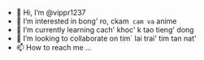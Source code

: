 - 👋 Hi, I’m @vippr1237
- 👀 I’m interested in bong' ro, ckam` cam va` anime
- 🌱 I’m currently learning cach' khoc' k tao tieng' dong
- 💞️ I’m looking to collaborate on tim` lai trai' tim tan nat'
- 📫 How to reach me ...

<!---
vippr1237/vippr1237 is a ✨ special ✨ repository because its `README.md` (this file) appears on your GitHub profile.
You can click the Preview link to take a look at your changes.
--->

